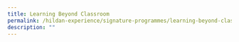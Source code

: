 ```yaml
---
title: Learning Beyond Classroom
permalink: /hildan-experience/signature-programmes/learning-beyond-classroom/
description: ""
---
```

